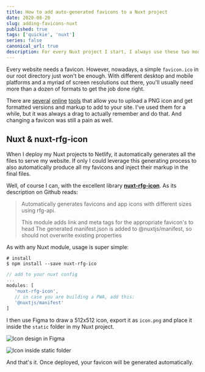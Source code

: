 ```yaml
---
title: How to add auto-generated favicons to a Nuxt project
date: 2020-08-20
slug: adding-favicons-nuxt
published: true
tags: ['quickie', 'nuxt']
series: false
canonical_url: true
description: For every Nuxt project I start, I always use these two modules to add auto-generated favicons to the site.
---
```


Every website needs a favicon. However, nowadays, a simple `favicon.ico` in our root directory just won't be enough. With different desktop and mobile platforms and a myriad of screen resolutions out there, you'll usually need more than a dozen of formats to get the job done right.

There are [several](https://realfavicongenerator.net/) [online](https://www.favicon-generator.org/) [tools](https://favicon.io/) that allow you to upload a PNG icon and get formatted versions and markup to add to your site. I've used them for a while, but it was always a drag to actually remember and do that. And changing a favicon was still a pain as well.

## Nuxt & nuxt-rfg-icon

When I deploy my Nuxt projects to Netlify, it automatically generates all the files to serve my website. If only I could leverage this generating process to also automatically produce all my favicons and inject their markup in the final files.

Well, of course I can, with the excellent library **[nuxt-rfg-icon](https://github.com/pimlie/nuxt-rfg-icon)**. As its description on Github reads:

> Automatically generates favicons and app icons with different sizes using rfg-api.
>
> This module adds link and meta tags for the appropriate favicon's to head
> The generated manifest.json is added to @nuxtjs/manifest, so should not overwrite existing properties

As with any Nuxt module, usage is super simple:

```shell
# install
$ npm install --save nuxt-rfg-ico
```

```js [nuxt.config.js]
// add to your nuxt config
...
modules: [
   'nuxt-rfg-icon',
   // in case you are building a PWA, add this:
   '@nuxtjs/manifest'
]
```

I then use Figma to draw a 512x512 icon, export it as `icon.png` and place it inside the `static` folder in my Nuxt project.

![Icon design in Figma](https://res.cloudinary.com/danroc/image/upload/dpr_auto,f_auto/danrocdev/favicon-figma.png)

![Icon inside static folder](https://res.cloudinary.com/danroc/image/upload/dpr_auto,f_auto/danrocdev/favicon-dir.png)

And that's it. Once deployed, your favicon will be generated automatically.
